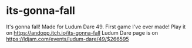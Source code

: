 # its-gonna-fall
It's gonna fall! Made for Ludum Dare 49. First game I've ever made!
Play it on https://andopp.itch.io/its-gonna-fall
Ludum Dare page is on https://ldjam.com/events/ludum-dare/49/$266595